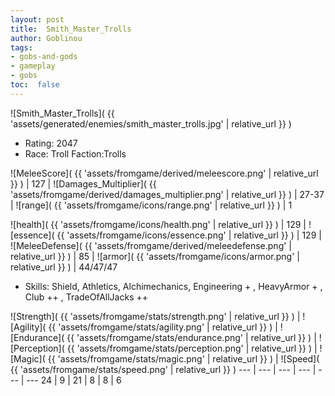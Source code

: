 ```yaml
---
layout: post
title:  Smith_Master_Trolls
author: Goblinou
tags:
- gobs-and-gods
- gameplay
- gobs
toc:  false
---
```


![Smith_Master_Trolls]( {{ 'assets/generated/enemies/smith_master_trolls.jpg' | relative_url }} )
- Rating: 2047
- Race: Troll  Faction:Trolls

![MeleeScore]( {{ 'assets/fromgame/derived/meleescore.png' | relative_url }} ) | 127 | ![Damages_Multiplier]( {{ 'assets/fromgame/derived/damages_multiplier.png' | relative_url }} ) | 27-37 | ![range]( {{ 'assets/fromgame/icons/range.png' | relative_url }} ) | 1


![health]( {{ 'assets/fromgame/icons/health.png' | relative_url }} ) | 129 | ![essence]( {{ 'assets/fromgame/icons/essence.png' | relative_url }} ) | 129 | ![MeleeDefense]( {{ 'assets/fromgame/derived/meleedefense.png' | relative_url }} ) | 85 | ![armor]( {{ 'assets/fromgame/icons/armor.png' | relative_url }} ) | 44/47/47

* Skills: Shield, Athletics, Alchimechanics, Engineering + , HeavyArmor + , Club ++ , TradeOfAllJacks ++ 

![Strength]( {{ 'assets/fromgame/stats/strength.png' | relative_url }} ) | ![Agility]( {{ 'assets/fromgame/stats/agility.png' | relative_url }} ) | ![Endurance]( {{ 'assets/fromgame/stats/endurance.png' | relative_url }} ) | ![Perception]( {{ 'assets/fromgame/stats/perception.png' | relative_url }} ) | ![Magic]( {{ 'assets/fromgame/stats/magic.png' | relative_url }} ) | ![Speed]( {{ 'assets/fromgame/stats/speed.png' | relative_url }} )
--- | --- | --- | --- | --- | ---
24 | 9 | 21 | 8 | 8 | 6
